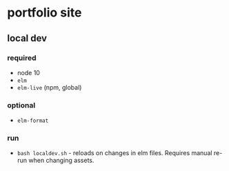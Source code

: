 # portfolio site

## local dev

### required 

- node 10
- `elm`
- `elm-live` (npm, global)

### optional

- `elm-format`

### run

- `bash localdev.sh` - reloads on changes in elm files. Requires manual re-run when changing assets.

